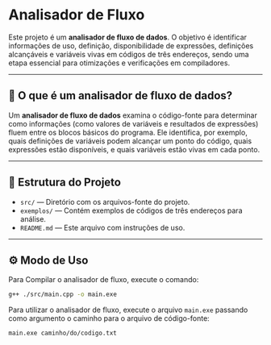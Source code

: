 # Analisador de Fluxo

Este projeto é um **analisador de fluxo de dados**. O objetivo é identificar informações de uso, definição, disponibilidade de expressões, definições alcançáveis e variáveis vivas em códigos de três endereços, sendo uma etapa essencial para otimizações e verificações em compiladores.

---

## 🔎 O que é um analisador de fluxo de dados?

Um **analisador de fluxo de dados** examina o código-fonte para determinar como informações (como valores de variáveis e resultados de expressões) fluem entre os blocos básicos do programa. Ele identifica, por exemplo, quais definições de variáveis podem alcançar um ponto do código, quais expressões estão disponíveis, e quais variáveis estão vivas em cada ponto.

---

## 📂 Estrutura do Projeto

- `src/` — Diretório com os arquivos-fonte do projeto.
- `exemplos/` — Contém exemplos de códigos de três endereços para análise.
- `README.md` — Este arquivo com instruções de uso.

---

## ⚙️ Modo de Uso

Para Compilar o analisador de fluxo, execute o comando:
```bash
g++ ./src/main.cpp -o main.exe
```

Para utilizar o analisador de fluxo, execute o arquivo `main.exe` passando como argumento o caminho para o arquivo de código-fonte:

```bash
main.exe caminho/do/codigo.txt
```